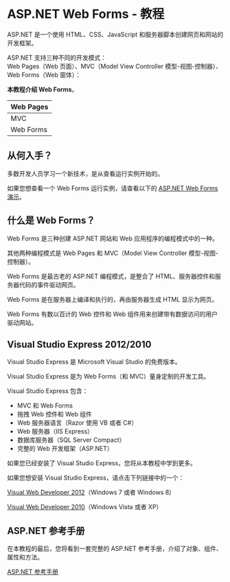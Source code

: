 
# ASP.NET Web Forms - 教程

ASP.NET 是一个使用 HTML、CSS、JavaScript 和服务器脚本创建网页和网站的开发框架。

ASP.NET 支持三种不同的开发模式：  
Web Pages（Web 页面）、MVC（Model View Controller 模型-视图-控制器）、Web Forms（Web 窗体）：

**本教程介绍 Web Forms**。

| Web Pages |
| --- |
| MVC |
| Web Forms |

## 从何入手？

多数开发人员学习一个新技术，是从查看运行实例开始的。

如果您想查看一个 Web Forms 运行实例，请查看以下的 [ASP.NET Web Forms 演示](#)。

## 什么是 Web Forms？

Web Forms 是三种创建 ASP.NET 网站和 Web 应用程序的编程模式中的一种。

其他两种编程模式是 Web Pages 和 MVC（Model View Controller 模型-视图-控制器）。

Web Forms 是最古老的 ASP.NET 编程模式，是整合了 HTML、服务器控件和服务器代码的事件驱动网页。

Web Forms 是在服务器上编译和执行的，再由服务器生成 HTML 显示为网页。

Web Forms 有数以百计的 Web 控件和 Web 组件用来创建带有数据访问的用户驱动网站。

## Visual Studio Express 2012/2010

Visual Studio Express 是 Microsoft Visual Studio 的免费版本。

Visual Studio Express 是为 Web Forms（和 MVC）量身定制的开发工具。

Visual Studio Express 包含：

*   MVC 和 Web Forms
*   拖拽 Web 控件和 Web 组件
*   Web 服务器语言（Razor 使用 VB 或者 C#）
*   Web 服务器（IIS Express）
*   数据库服务器（SQL Server Compact）
*   完整的 Web 开发框架（ASP.NET）

如果您已经安装了 Visual Studio Express，您将从本教程中学到更多。

如果您想安装 Visual Studio Express，请点击下列链接中的一个：

[Visual Web Developer 2012](//www.microsoft.com/web/handlers/webpi.ashx?command=getinstallerredirect&appid=VWDOrVs11AzurePack)（Windows 7 或者 Windows 8）

[Visual Web Developer 2010](//www.microsoft.com/web/gallery/install.aspx?appid=VWDorVS2010SP1Pack)（Windows Vista 或者 XP）

## ASP.NET 参考手册

在本教程的最后，您将看到一套完整的 ASP.NET 参考手册，介绍了对象、组件、属性和方法。

[ASP.NET 参考手册](aspnet-ref-htmlcontrols.html)


